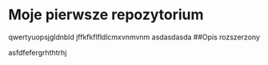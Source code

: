# Moje pierwsze repozytorium

qwertyuopsjgldnbld
jffkfkflfldlcmxvnmvnm
asdasdasda
##Opis rozszerzony

asfdfefergrhthtrhj

